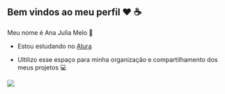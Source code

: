 ## Bem vindos ao meu perfil ❤️ ☕

Meu nome é Ana Julia Melo 🌟

- Estou estudando no [Alura](https://www.alura.com.br)

- Ultilizo esse espaço para minha organização e compartilhamento dos meus projetos 💻

![](https://media.tenor.com/bgnl10pR3xgAAAAi/pixel-art-cat.gif)

